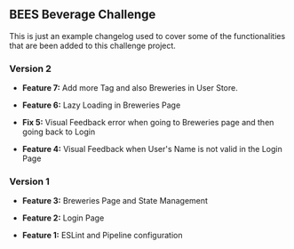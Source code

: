 ## BEES Beverage Challenge

This is just an example changelog used to cover some of the functionalities that are been added to this challenge project.

### Version 2

- **Feature 7:** Add more Tag and also Breweries in User Store.

- **Feature 6:** Lazy Loading in Breweries Page

- **Fix 5:** Visual Feedback error when going to Breweries page and then going back to Login

- **Feature 4:** Visual Feedback when User's Name is not valid in the Login Page

### Version 1

- **Feature 3:** Breweries Page and State Management

- **Feature 2:** Login Page

- **Feature 1:** ESLint and Pipeline configuration
